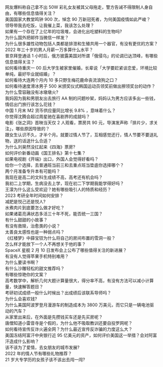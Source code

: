 网友爆料称自己拿不出 50W 彩礼女友被其父母拖走，警方告诫不得限制人身自由，有哪些信息值得关注？  
美国国家大教堂鸣钟 900 次，悼念 90 万新冠死者，为何美国疫情如此严峻？  
领导带我去吃饭，让我催上菜，我该怎么处理？  
如果有一个存在了上亿年的垃圾堆，会进化出吃塑料的生物吗?  
为什么国外把邮件当微信一样发？  
为什么很多雄性动物包括人类都是排泄和生殖共用一个器官，有没有更优的方案？  
2022 年三十岁的男人月薪一万多算什么水平？  
普京拜登通话 1 小时后，俄方披露美国对所谓「俄侵乌」的论调已达顶峰，有哪些信息值得关注？  
如何看待重庆一 00 后大学生被家里催婚，长辈说「大学要赶紧谈恋爱，环境比较单纯，最好毕业就结婚」？  
如何看待大连两个月内 10 多只野生梅花鹿命丧流浪狗之口？  
如何看待速度滑冰男子 500 米颁奖仪式韩国运动员领奖前做出擦领奖台的动作？  
为什么雪容融没有冰墩墩火?  
我妈因为我和男朋友出去旅行 AA 制的问题吵架，妈妈认为男方应该多出一些钱，情侣出门旅行该怎么花钱？  
中国 1 月末 M2 货币供应量同比增长 9.8% ，意味着什么？  
你觉得沈腾会超过周星驰在喜剧界的成就吗？  
电影《张之洞》首映当天仅 2 人观看，票房共 90 元，导演发声称「排片少，求关注」，哪些原因导致的？  
跟女生认识不久，才半个月。就要过情人节了，互相感觉还行，情人节要不要送礼物，送的话送什么合适？  
为什么刘昊然没扛起来《四海》票房?  
如何评价新番动画《国王排名》第十七集？  
如果电视剧《开端》出口，外国人会觉得好看吗？  
给你一个选择，去普通班当前三和去重点班当垫底你选择哪个？  
两个月准备专升本有可能吗？  
我现在是高二的文科生成绩不高，高考还有机会吗？  
我初二上学期，生病没去上学，现在初二下学期我能学得好吗？  
王濛为什么这么受欢迎？她有哪些吸引人的特质和经历？  
2023 考研全年时间如何安排？  
减肥是悦己还是悦人?  
水煮肉片到底要怎么做才好吃？  
如果诸葛亮满状态多活三十年不死，能否统一三国？  
有什么甜甜的小故事？  
有没有救赎，治愈类的小说？  
太善良太感性也是一种弱点吗？  
《红楼梦》中薛宝钗为什么将自己的房间布置的雪洞一般？  
怎么样才能放下一个人不再想关于他的事？  
SpaceX 星舰 2 月 10 日发布会上公布了哪些值得关注的新进展？  
有没有人觉得苹果手机特别难用？  
为什么要读书啊？  
有什么沙雕轻松的甜文推荐吗？  
有哪些惊艳你的文案？  
高考数学中，解析几何大题计算量很大，得分率不高，有没有方法可以减小计算量，快速解答题目？  
考研初试成绩一般什么时候出？出成绩后该联系导师吗？  
为什么会喜欢钱?  
为什么美国阿波罗登月漫游车的制造成本为 3800 万美元，而它只是一辆电池驱动的汽车？  
从家里出来后，在外面是先攒钱买车还是先买房呢？  
唐僧知道小雷音寺是个假的，为什么他不吸取教训还要自投罗网呢？  
如何看待宣传反诈火遍全网？为什么最近宣传反诈骗的力度这么大？  
美国冻结阿富汗中央银行近 95 亿美元的资产，如何评价美国这一举措？会对阿富汗造成什么影响？  
该不该为了爱情，去女朋友的城市发展?  
2022 年的情人节有哪些礼物推荐？  
21 岁大专学历的女孩子该不该出去闯一闯?  
